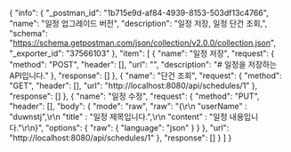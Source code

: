 {
	"info": {
		"_postman_id": "1b715e9d-af84-4939-8153-503df13c4766",
		"name": "일정 업그레이드 버전",
		"description": "일정 저장, 일정 단건 조회,",
		"schema": "https://schema.getpostman.com/json/collection/v2.0.0/collection.json",
		"_exporter_id": "37566103"
	},
	"item": [
		{
			"name": "일정 저장",
			"request": {
				"method": "POST",
				"header": [],
				"url": "",
				"description": "# 일정을 저장하는 API입니다."
			},
			"response": []
		},
		{
			"name": "단건 조회",
			"request": {
				"method": "GET",
				"header": [],
				"url": "http://localhost:8080/api/schedules/1"
			},
			"response": []
		},
		{
			"name": "일정 수정",
			"request": {
				"method": "PUT",
				"header": [],
				"body": {
					"mode": "raw",
					"raw": "{\r\n    \"userName\" : \"duwnstj\",\r\n    \"title\" : \"일정 제목입니다.\",\r\n    \"content\" : \"일정 내용입니다.\"\r\n}",
					"options": {
						"raw": {
							"language": "json"
						}
					}
				},
				"url": "http://localhost:8080/api/schedules/1"
			},
			"response": []
		}
	]
}